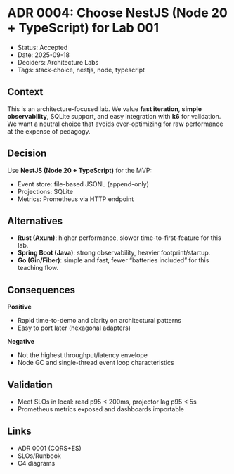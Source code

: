 # ADR 0004: Choose NestJS (Node 20 + TypeScript) for Lab 001

- Status: Accepted
- Date: 2025-09-18
- Deciders: Architecture Labs
- Tags: stack-choice, nestjs, node, typescript

## Context
This is an architecture-focused lab. We value **fast iteration**, **simple observability**, SQLite support, and easy integration with **k6** for validation. We want a neutral choice that avoids over-optimizing for raw performance at the expense of pedagogy.

## Decision
Use **NestJS (Node 20 + TypeScript)** for the MVP:
- Event store: file-based JSONL (append-only)
- Projections: SQLite
- Metrics: Prometheus via HTTP endpoint

## Alternatives
- **Rust (Axum)**: higher performance, slower time-to-first-feature for this lab.
- **Spring Boot (Java)**: strong observability, heavier footprint/startup.
- **Go (Gin/Fiber)**: simple and fast, fewer “batteries included” for this teaching flow.

## Consequences
**Positive**
- Rapid time-to-demo and clarity on architectural patterns
- Easy to port later (hexagonal adapters)

**Negative**
- Not the highest throughput/latency envelope
- Node GC and single-thread event loop characteristics

## Validation
- Meet SLOs in local: read p95 < 200ms, projector lag p95 < 5s
- Prometheus metrics exposed and dashboards importable

## Links
- ADR 0001 (CQRS+ES)
- SLOs/Runbook
- C4 diagrams
